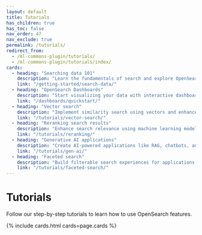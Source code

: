 ```yaml
---
layout: default
title: Tutorials
has_children: true
has_toc: false
nav_order: 47
nav_exclude: true
permalink: /tutorials/
redirect_from:
  - /ml-commons-plugin/tutorials/
  - /ml-commons-plugin/tutorials/index/
cards:
  - heading: "Searching data 101"
    description: "Learn the fundamentals of search and explore OpenSearch query languages and types" 
    link: "/getting-started/search-data/" 
  - heading: "OpenSearch Dashboards"
    description: "Start visualizing your data with interactive dashboards and powerful analytics tools"
    link: "/dashboards/quickstart/"
  - heading: "Vector search"
    description: "Implement similarity search using vectors and enhance results with AI capabilities" 
    link: "/tutorials/vector-search/"
  - heading: "Reranking search results"
    description: "Enhance search relevance using machine learning models to intelligently reorder results" 
    link: "/tutorials/reranking/"
  - heading: "Generative AI applications"
    description: "Create AI-powered applications like RAG, chatbots, and advanced conversational systems" 
    link: "/tutorials/gen-ai/"
  - heading: "Faceted search"
    description: "Build filterable search experiences for applications like e-commerce or location search" 
    link: "/tutorials/faceted-search/"
---
```


# Tutorials

Follow our step-by-step tutorials to learn how to use OpenSearch features.

{% include cards.html cards=page.cards %}


